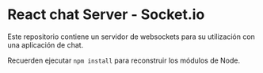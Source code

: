 # React chat Server - Socket.io

Este repositorio contiene un servidor de websockets para su utilización con una aplicación de chat.

Recuerden ejecutar `npm install` para reconstruir los módulos de Node.
